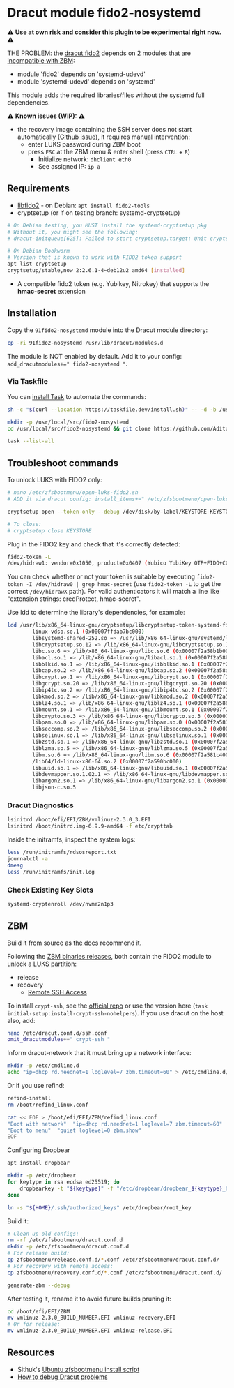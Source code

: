 # Dracut module fido2-nosystemd

⚠️ **Use at own risk and consider this plugin to be experimental right now.** ⚠️

THE PROBLEM: the [dracut fido2](https://github.com/dracutdevs/dracut/blob/master/modules.d/91fido2/module-setup.sh) depends on 2 modules that are [incompatible with ZBM](https://github.com/zbm-dev/zfsbootmenu/blob/master/etc/zfsbootmenu/dracut.conf.d/zfsbootmenu.conf#L3):

- module 'fido2' depends on 'systemd-udevd'
- module 'systemd-udevd' depends on 'systemd'

This module adds the required libraries/files without the systemd full dependencies.

⚠️ **Known issues (WIP):** ⚠️

- the recovery image containing the SSH server does not start automatically ([Github issue](https://github.com/dracutdevs/dracut/issues/2620)), it requires manual intervention:
  - enter LUKS password during ZBM boot
  - press `ESC` at the ZBM menu & enter shell (press `CTRL` + `R`)
    - Initialize network: `dhclient eth0`
    - See assigned IP: `ip a`

## Requirements

- [libfido2](https://developers.yubico.com/libfido2/) - on Debian: `apt install fido2-tools`
- cryptsetup (or if on testing branch: systemd-cryptsetup)

```bash
# On Debian testing, you MUST install the systemd-cryptsetup pkg
# Without it, you might see the following:
# dracut-initqueue[625]: Failed to start cryptsetup.target: Unit cryptsetup.target not found.

# On Debian Bookworm
# Version that is known to work with FIDO2 token support
apt list cryptsetup
cryptsetup/stable,now 2:2.6.1-4~deb12u2 amd64 [installed]
```

- A compatible fido2 token (e.g. Yubikey, Nitrokey) that supports the **hmac-secret** extension

## Installation

Copy the `91fido2-nosystemd` module into the Dracut module directory:

```bash
cp -ri 91fido2-nosystemd /usr/lib/dracut/modules.d
```

The module is NOT enabled by default. Add it to your config: `add_dracutmodules+=" fido2-nosystemd "`.

### Via Taskfile

You can [install Task](https://taskfile.dev/installation) to automate the commands:

```bash
sh -c "$(curl --location https://taskfile.dev/install.sh)" -- -d -b /usr/local/bin

mkdir -p /usr/local/src/fido2-nosystemd
cd /usr/local/src/fido2-nosystemd && git clone https://github.com/Adito5393/fido2-nosystemd.git .

task --list-all
```

## Troubleshoot commands

To unlock LUKS with FIDO2 only:

```bash
# nano /etc/zfsbootmenu/open-luks-fido2.sh
# ADD it via dracut config: install_items+=" /etc/zfsbootmenu/open-luks-fido2.sh "

cryptsetup open --token-only --debug /dev/disk/by-label/KEYSTORE KEYSTORE

# To close:
# cryptsetup close KEYSTORE
```

Plug in the FIDO2 key and check that it's correctly detected:

```bash
fido2-token -L
/dev/hidraw1: vendor=0x1050, product=0x0407 (Yubico YubiKey OTP+FIDO+CCID)
```

You can check whether or not your token is suitable by executing `fido2-token -I /dev/hidraw0 | grep hmac-secret` (use `fido2-token -L` to get the correct `/dev/hidrawX` path). For valid authenticators it will match a line like "extension strings: credProtect, hmac-secret".

Use ldd to determine the library's dependencies, for example:

```bash
ldd /usr/lib/x86_64-linux-gnu/cryptsetup/libcryptsetup-token-systemd-fido2.so
        linux-vdso.so.1 (0x00007ffdab7bc000)
        libsystemd-shared-252.so => /usr/lib/x86_64-linux-gnu/systemd/libsystemd-shared-252.so (0x00007f2a58d82000)
        libcryptsetup.so.12 => /lib/x86_64-linux-gnu/libcryptsetup.so.12 (0x00007f2a58cfc000)
        libc.so.6 => /lib/x86_64-linux-gnu/libc.so.6 (0x00007f2a58b1b000)
        libacl.so.1 => /lib/x86_64-linux-gnu/libacl.so.1 (0x00007f2a58b10000)
        libblkid.so.1 => /lib/x86_64-linux-gnu/libblkid.so.1 (0x00007f2a58ab9000)
        libcap.so.2 => /lib/x86_64-linux-gnu/libcap.so.2 (0x00007f2a58aab000)
        libcrypt.so.1 => /lib/x86_64-linux-gnu/libcrypt.so.1 (0x00007f2a58a6f000)
        libgcrypt.so.20 => /lib/x86_64-linux-gnu/libgcrypt.so.20 (0x00007f2a58928000)
        libip4tc.so.2 => /lib/x86_64-linux-gnu/libip4tc.so.2 (0x00007f2a5891e000)
        libkmod.so.2 => /lib/x86_64-linux-gnu/libkmod.so.2 (0x00007f2a58901000)
        liblz4.so.1 => /lib/x86_64-linux-gnu/liblz4.so.1 (0x00007f2a588db000)
        libmount.so.1 => /lib/x86_64-linux-gnu/libmount.so.1 (0x00007f2a58876000)
        libcrypto.so.3 => /lib/x86_64-linux-gnu/libcrypto.so.3 (0x00007f2a583f0000)
        libpam.so.0 => /lib/x86_64-linux-gnu/libpam.so.0 (0x00007f2a583de000)
        libseccomp.so.2 => /lib/x86_64-linux-gnu/libseccomp.so.2 (0x00007f2a583be000)
        libselinux.so.1 => /lib/x86_64-linux-gnu/libselinux.so.1 (0x00007f2a58390000)
        libzstd.so.1 => /lib/x86_64-linux-gnu/libzstd.so.1 (0x00007f2a582d4000)
        liblzma.so.5 => /lib/x86_64-linux-gnu/liblzma.so.5 (0x00007f2a582a3000)
        libm.so.6 => /lib/x86_64-linux-gnu/libm.so.6 (0x00007f2a581c4000)
        /lib64/ld-linux-x86-64.so.2 (0x00007f2a590bc000)
        libuuid.so.1 => /lib/x86_64-linux-gnu/libuuid.so.1 (0x00007f2a581ba000)
        libdevmapper.so.1.02.1 => /lib/x86_64-linux-gnu/libdevmapper.so.1.02.1 (0x00007f2a5814d000)
        libargon2.so.1 => /lib/x86_64-linux-gnu/libargon2.so.1 (0x00007f2a58143000)
        libjson-c.so.5 
```

### Dracut Diagnostics

```bash
lsinitrd /boot/efi/EFI/ZBM/vmlinuz-2.3.0_3.EFI
lsinitrd /boot/initrd.img-6.9.9-amd64 -f etc/crypttab
```

Inside the initramfs, inspect the system logs:

```bash
less /run/initramfs/rdsosreport.txt
journalctl -a
dmesg
less /run/initramfs/init.log
```

### Check Existing Key Slots

```bash
systemd-cryptenroll /dev/nvme2n1p3
```

## ZBM

Build it from source as [the docs](https://docs.zfsbootmenu.org/en/v2.3.x/guides/debian/bookworm-uefi.html#install-zfsbootmenu) recommend it.

Following the [ZBM binaries releases](https://docs.zfsbootmenu.org/en/v2.3.x/general/binary-releases.html), both contain the FIDO2 module to unlock a LUKS partition:

- release
- recovery
  - [Remote SSH Access](https://docs.zfsbootmenu.org/en/v2.3.x/general/remote-access.html)

To install `crypt-ssh`, see the [official repo](https://github.com/dracut-crypt-ssh/dracut-crypt-ssh) or use the version here (`task initial-setup:install-crypt-ssh-nohelpers`).
If you use dracut on the host also, add:

```bash
nano /etc/dracut.conf.d/ssh.conf
omit_dracutmodules+=" crypt-ssh "
```

Inform dracut-network that it must bring up a network interface:

```bash
mkdir -p /etc/cmdline.d
echo "ip=dhcp rd.neednet=1 loglevel=7 zbm.timeout=60" > /etc/cmdline.d/dracut-network.conf
```

Or if you use refind:

```bash
refind-install
rm /boot/refind_linux.conf

cat << EOF > /boot/efi/EFI/ZBM/refind_linux.conf
"Boot with network"  "ip=dhcp rd.neednet=1 loglevel=7 zbm.timeout=60"
"Boot to menu"  "quiet loglevel=0 zbm.show"
EOF
```

Configuring Dropbear

```bash
apt install dropbear

mkdir -p /etc/dropbear
for keytype in rsa ecdsa ed25519; do
    dropbearkey -t "${keytype}" -f "/etc/dropbear/dropbear_${keytype}_host_zbm_key"
done

ln -s "${HOME}/.ssh/authorized_keys" /etc/dropbear/root_key
```

Build it:

```bash
# Clean up old configs:
rm -rf /etc/zfsbootmenu/dracut.conf.d
mkdir -p /etc/zfsbootmenu/dracut.conf.d
# For release build:
cp zfsbootmenu/release.conf.d/*.conf /etc/zfsbootmenu/dracut.conf.d/
# For recovery with remote access:
cp zfsbootmenu/recovery.conf.d/*.conf /etc/zfsbootmenu/dracut.conf.d/

generate-zbm --debug
```

After testing it, rename it to avoid future builds pruning it:

```bash
cd /boot/efi/EFI/ZBM
mv vmlinuz-2.3.0_BUILD_NUMBER.EFI vmlinuz-recovery.EFI
# Or for release:
mv vmlinuz-2.3.0_BUILD_NUMBER.EFI vmlinuz-release.EFI
```

## Resources

- Sithuk's [Ubuntu zfsbootmenu install script](https://github.com/Sithuk/ubuntu-server-zfsbootmenu)
- [How to debug Dracut problems](https://fedoraproject.org/wiki/How_to_debug_Dracut_problems)

